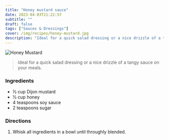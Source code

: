 ```yaml
---
title: "Honey mustard sauce"
date: 2023-04-03T21:22:57
subtitle: ""
draft: false
tags: ["Sauces & Dressings"]
cover: /img/recipes/honey-mustard.jpg
description: "Ideal for a quick salad dressing or a nice drizzle of a tangy sauce on your meals."
---
```



<div class="my-flexbox row-collapse center basic-gap" >
  <div>
    <img src="/img/recipes/honey-mustard.jpg" alt="Honey Mustard" class="cover-img">
  </div>
  <div>
    <blockquote>
      Ideal for a quick salad dressing or a nice drizzle of a tangy sauce on your meals.
    </blockquote>
  </div>
</div>

### Ingredients

- ½ cup Dijon mustard
- ½ cup honey
- 4 teaspoons soy sauce
- 2 teaspoons sugar

### Directions

1. Whisk all ingredients in a bowl until throughly blended. 